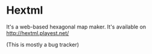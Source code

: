 # Hextml
It's a web-based hexagonal map maker. It's available on http://hextml.playest.net/

(This is mostly a bug tracker)
